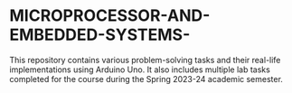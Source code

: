 # MICROPROCESSOR-AND-EMBEDDED-SYSTEMS-
This repository contains various problem-solving tasks and their real-life implementations using Arduino Uno. It also includes multiple lab tasks completed for the course during the Spring 2023-24 academic semester.
